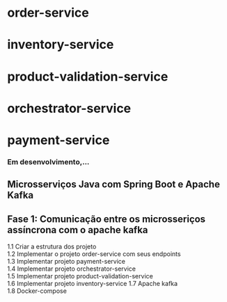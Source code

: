 # order-service
# inventory-service
# product-validation-service
# orchestrator-service
# payment-service


<h3> Em desenvolvimento,...</h3>

<h2>Microsserviços Java com Spring Boot e Apache Kafka</h2>

<h2>Fase 1: Comunicação entre os microsseriços assíncrona com o apache kafka</h2>

1.1 Criar a estrutura dos projeto <br/>
1.2 Implementar o projeto order-service com seus endpoints<br/>
1.3 Implementar projeto payment-service<br/>
1.4 Implementar projeto orchestrator-service<br/>
1.5 Implementar projeto product-validation-service<br/>
1.6 Implementar projeto inventory-service
1.7 Apache kafka<br/>
1.8 Docker-compose<br/>
